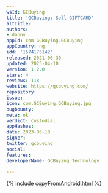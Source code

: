 ```yaml
---
wsId: GCBuying
title: 'GCBuying: Sell GIFTCARD'
altTitle: 
authors:
- danny
appId: com.GCBuying.GCBuying
appCountry: ng
idd: '1574175142'
released: 2021-06-30
updated: 2025-04-10
version: 1.2.0
stars: 4
reviews: 118
website: https://gcbuying.com/
repository: 
issue: 
icon: com.GCBuying.GCBuying.jpg
bugbounty: 
meta: ok
verdict: custodial
appHashes: 
date: 2023-06-10
signer: 
twitter: gcbuying
social: 
features: 
developerName: GCBuying Technology

---
```


{% include copyFromAndroid.html %}
